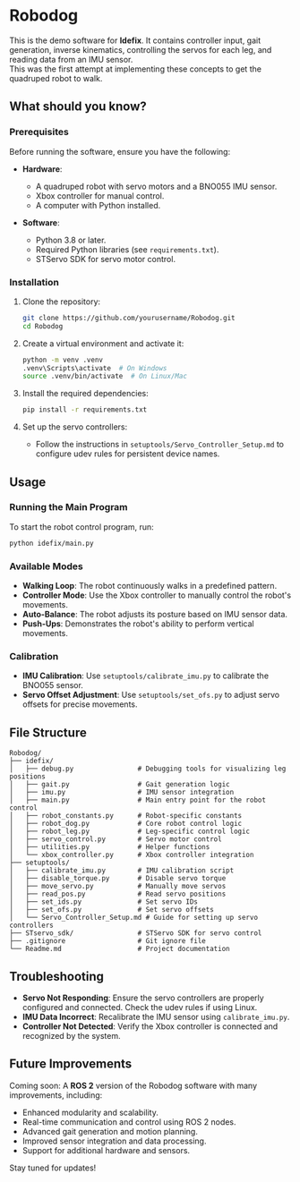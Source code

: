 # Robodog

This is the demo software for **Idefix**. It contains controller input, gait generation, inverse kinematics, controlling the servos for each leg, and reading data from an IMU sensor.  
This was the first attempt at implementing these concepts to get the quadruped robot to walk.

## What should you know?

### Prerequisites

Before running the software, ensure you have the following:

- **Hardware**:
  - A quadruped robot with servo motors and a BNO055 IMU sensor.
  - Xbox controller for manual control.
  - A computer with Python installed.

- **Software**:
  - Python 3.8 or later.
  - Required Python libraries (see `requirements.txt`).
  - STServo SDK for servo motor control.

### Installation

1. Clone the repository:
   ```bash
   git clone https://github.com/yourusername/Robodog.git
   cd Robodog
   ```

2. Create a virtual environment and activate it:
   ```bash
   python -m venv .venv
   .venv\Scripts\activate  # On Windows
   source .venv/bin/activate  # On Linux/Mac
   ```

3. Install the required dependencies:
   ```bash
   pip install -r requirements.txt
   ```

4. Set up the servo controllers:
   - Follow the instructions in `setuptools/Servo_Controller_Setup.md` to configure udev rules for persistent device names.

## Usage

### Running the Main Program

To start the robot control program, run:
```bash
python idefix/main.py
```

### Available Modes

- **Walking Loop**: The robot continuously walks in a predefined pattern.
- **Controller Mode**: Use the Xbox controller to manually control the robot's movements.
- **Auto-Balance**: The robot adjusts its posture based on IMU sensor data.
- **Push-Ups**: Demonstrates the robot's ability to perform vertical movements.

### Calibration

- **IMU Calibration**: Use `setuptools/calibrate_imu.py` to calibrate the BNO055 sensor.
- **Servo Offset Adjustment**: Use `setuptools/set_ofs.py` to adjust servo offsets for precise movements.

## File Structure

```
Robodog/
├── idefix/
│   ├── debug.py                # Debugging tools for visualizing leg positions
│   ├── gait.py                 # Gait generation logic
│   ├── imu.py                  # IMU sensor integration
│   ├── main.py                 # Main entry point for the robot control
│   ├── robot_constants.py      # Robot-specific constants
│   ├── robot_dog.py            # Core robot control logic
│   ├── robot_leg.py            # Leg-specific control logic
│   ├── servo_control.py        # Servo motor control
│   ├── utilities.py            # Helper functions
│   └── xbox_controller.py      # Xbox controller integration
├── setuptools/
│   ├── calibrate_imu.py        # IMU calibration script
│   ├── disable_torque.py       # Disable servo torque
│   ├── move_servo.py           # Manually move servos
│   ├── read_pos.py             # Read servo positions
│   ├── set_ids.py              # Set servo IDs
│   ├── set_ofs.py              # Set servo offsets
│   └── Servo_Controller_Setup.md # Guide for setting up servo controllers
├── STservo_sdk/                # STServo SDK for servo control
├── .gitignore                  # Git ignore file
└── Readme.md                   # Project documentation
```

## Troubleshooting

- **Servo Not Responding**: Ensure the servo controllers are properly configured and connected. Check the udev rules if using Linux.
- **IMU Data Incorrect**: Recalibrate the IMU sensor using `calibrate_imu.py`.
- **Controller Not Detected**: Verify the Xbox controller is connected and recognized by the system.

## Future Improvements

Coming soon: A **ROS 2** version of the Robodog software with many improvements, including:

- Enhanced modularity and scalability.
- Real-time communication and control using ROS 2 nodes.
- Advanced gait generation and motion planning.
- Improved sensor integration and data processing.
- Support for additional hardware and sensors.

Stay tuned for updates!